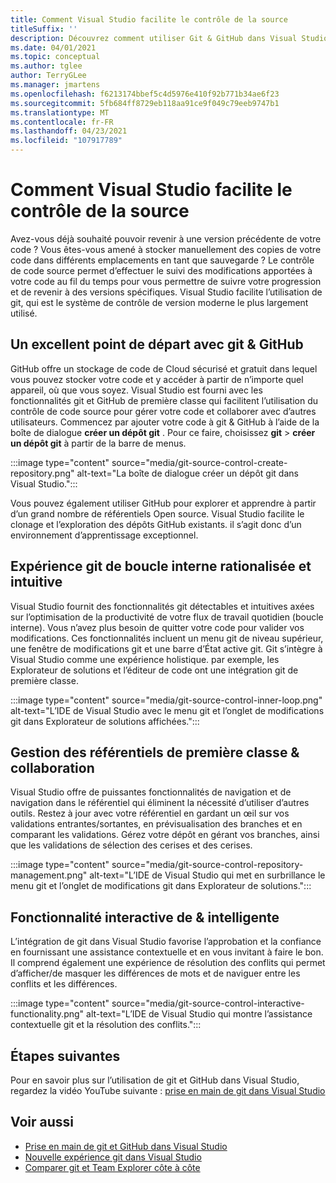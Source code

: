 ```yaml
---
title: Comment Visual Studio facilite le contrôle de la source
titleSuffix: ''
description: Découvrez comment utiliser Git & GitHub dans Visual Studio pour suivre les modifications apportées à votre code et les rétablir si nécessaire.
ms.date: 04/01/2021
ms.topic: conceptual
ms.author: tglee
author: TerryGLee
ms.manager: jmartens
ms.openlocfilehash: f6213174bbef5c4d5976e410f92b771b34ae6f23
ms.sourcegitcommit: 5fb684ff8729eb118aa91ce9f049c79eeb9747b1
ms.translationtype: MT
ms.contentlocale: fr-FR
ms.lasthandoff: 04/23/2021
ms.locfileid: "107917789"
---
```

# <a name="how-visual-studio-makes-source-control-easy"></a>Comment Visual Studio facilite le contrôle de la source

Avez-vous déjà souhaité pouvoir revenir à une version précédente de votre code ? Vous êtes-vous amené à stocker manuellement des copies de votre code dans différents emplacements en tant que sauvegarde ? Le contrôle de code source permet d’effectuer le suivi des modifications apportées à votre code au fil du temps pour vous permettre de suivre votre progression et de revenir à des versions spécifiques. Visual Studio facilite l’utilisation de git, qui est le système de contrôle de version moderne le plus largement utilisé.

## <a name="a-great-place-to-start-with-git--github"></a>Un excellent point de départ avec git & GitHub

GitHub offre un stockage de code de Cloud sécurisé et gratuit dans lequel vous pouvez stocker votre code et y accéder à partir de n’importe quel appareil, où que vous soyez. Visual Studio est fourni avec les fonctionnalités git et GitHub de première classe qui facilitent l’utilisation du contrôle de code source pour gérer votre code et collaborer avec d’autres utilisateurs. Commencez par ajouter votre code à git & GitHub à l’aide de la boîte de dialogue **créer un dépôt git** . Pour ce faire, choisissez **git**  >  **créer un dépôt git** à partir de la barre de menus.

:::image type="content" source="media/git-source-control-create-repository.png" alt-text="La boîte de dialogue créer un dépôt git dans Visual Studio.":::

Vous pouvez également utiliser GitHub pour explorer et apprendre à partir d’un grand nombre de référentiels Open source. Visual Studio facilite le clonage et l’exploration des dépôts GitHub existants. il s’agit donc d’un environnement d’apprentissage exceptionnel.

## <a name="streamlined-and-intuitive-inner-loop-git-experience"></a>Expérience git de boucle interne rationalisée et intuitive

Visual Studio fournit des fonctionnalités git détectables et intuitives axées sur l’optimisation de la productivité de votre flux de travail quotidien (boucle interne). Vous n’avez plus besoin de quitter votre code pour valider vos modifications. Ces fonctionnalités incluent un menu git de niveau supérieur, une fenêtre de modifications git et une barre d’État active git. Git s’intègre à Visual Studio comme une expérience holistique. par exemple, les Explorateur de solutions et l’éditeur de code ont une intégration git de première classe.

:::image type="content" source="media/git-source-control-inner-loop.png" alt-text="L’IDE de Visual Studio avec le menu git et l’onglet de modifications git dans Explorateur de solutions affichées.":::

## <a name="first-class-repository-management--collaboration"></a>Gestion des référentiels de première classe & collaboration

Visual Studio offre de puissantes fonctionnalités de navigation et de navigation dans le référentiel qui éliminent la nécessité d’utiliser d’autres outils. Restez à jour avec votre référentiel en gardant un œil sur vos validations entrantes/sortantes, en prévisualisation des branches et en comparant les validations. Gérez votre dépôt en gérant vos branches, ainsi que les validations de sélection des cerises et des cerises.

:::image type="content" source="media/git-source-control-repository-management.png" alt-text="L’IDE de Visual Studio qui met en surbrillance le menu git et l’onglet de modifications git dans Explorateur de solutions.":::

## <a name="interactive--smart-git-functionality"></a>Fonctionnalité interactive de & intelligente

L’intégration de git dans Visual Studio favorise l’approbation et la confiance en fournissant une assistance contextuelle et en vous invitant à faire le bon. Il comprend également une expérience de résolution des conflits qui permet d’afficher/de masquer les différences de mots et de naviguer entre les conflits et les différences.

:::image type="content" source="media/git-source-control-interactive-functionality.png" alt-text="L’IDE de Visual Studio qui montre l’assistance contextuelle git et la résolution des conflits.":::

## <a name="next-steps"></a>Étapes suivantes

Pour en savoir plus sur l’utilisation de git et GitHub dans Visual Studio, regardez la vidéo YouTube suivante : [prise en main de git dans Visual Studio](https://www.youtube.com/watch?v=GCZ9x3yqkyc&list=PLReL099Y5nRc-zbaFbf0aNcIamBQujOxP)

## <a name="see-also"></a>Voir aussi

- [Prise en main de git et GitHub dans Visual Studio](/learn/modules/visual-studio-github-push/)
- [Nouvelle expérience git dans Visual Studio](git-with-visual-studio.md)
- [Comparer git et Team Explorer côte à côte](git-team-explorer-feature-comparison.md)
